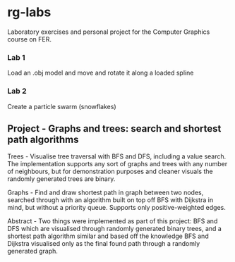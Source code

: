 # rg-labs

Laboratory exercises and personal project for the Computer Graphics course on FER.

### Lab 1

Load an .obj model and move and rotate it along a loaded spline

### Lab 2

Create a particle swarm (snowflakes)

## Project - Graphs and trees: search and shortest path algorithms

Trees - Visualise tree traversal with BFS and DFS, including a value search. The implementation supports any sort of graphs and trees with any number of neighbours, but for demonstration purposes and cleaner visuals the randomly generated trees are binary.

Graphs - Find and draw shortest path in graph between two nodes, searched through with an algorithm built on top off BFS with Dijkstra in mind, but without a priority queue. Supports only positive-weighted edges.

Abstract - Two things were implemented as part of this project: BFS and DFS which are visualised through randomly generated binary trees, and a shortest path algorithm similar and based off the knowledge BFS and Dijkstra visualised only as the final found path through a randomly generated graph.
